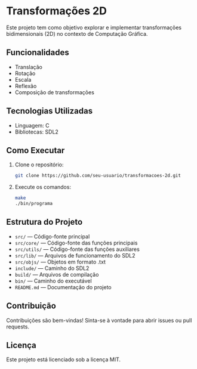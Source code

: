 # Transformações 2D

Este projeto tem como objetivo explorar e implementar transformações bidimensionais (2D) no contexto de Computação Gráfica.

## Funcionalidades

- Translação
- Rotação
- Escala
- Reflexão
- Composição de transformações

## Tecnologias Utilizadas

- Linguagem: C
- Bibliotecas: SDL2

## Como Executar

1. Clone o repositório:
    ```bash
    git clone https://github.com/seu-usuario/transformacoes-2d.git
    ```
2. Execute os comandos: 
    ```bash
    make 
    ./bin/programa
    ```    

## Estrutura do Projeto

- `src/` — Código-fonte principal
- `src/core/` — Código-fonte das funções principais
- `src/utils/` — Código-fonte das funções auxiliares
- `src/lib/` — Arquivos de funcionamento do SDL2
- `src/objs/` — Objetos em formato .txt
- `include/` — Caminho do SDL2
- `build/` — Arquivos de compilação
- `bin/` — Caminho do executável
- `README.md` — Documentação do projeto

## Contribuição

Contribuições são bem-vindas! Sinta-se à vontade para abrir issues ou pull requests.

## Licença

Este projeto está licenciado sob a licença MIT.